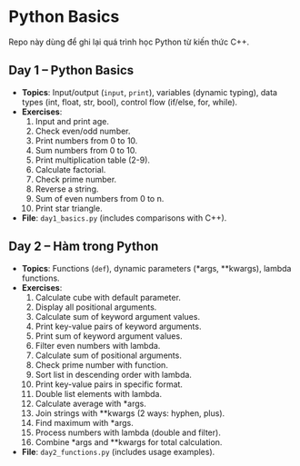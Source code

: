 # Python Basics
Repo này dùng để ghi lại quá trình học Python từ kiến thức C++.

## Day 1 – Python Basics
- **Topics**: Input/output (`input`, `print`), variables (dynamic typing), data types (int, float, str, bool), control flow (if/else, for, while).
- **Exercises**:
  1. Input and print age.
  2. Check even/odd number.
  3. Print numbers from 0 to 10.
  4. Sum numbers from 0 to 10.
  5. Print multiplication table (2-9).
  6. Calculate factorial.
  7. Check prime number.
  8. Reverse a string.
  9. Sum of even numbers from 0 to n.
  10. Print star triangle.
- **File**: `day1_basics.py` (includes comparisons with C++).

## Day 2 – Hàm trong Python
- **Topics**: Functions (`def`), dynamic parameters (*args, **kwargs), lambda functions.
- **Exercises**:
  1. Calculate cube with default parameter.
  2. Display all positional arguments.
  3. Calculate sum of keyword argument values.
  4. Print key-value pairs of keyword arguments.
  5. Print sum of keyword argument values.
  6. Filter even numbers with lambda.
  7. Calculate sum of positional arguments.
  8. Check prime number with function.
  9. Sort list in descending order with lambda.
  10. Print key-value pairs in specific format.
  11. Double list elements with lambda.
  12. Calculate average with *args.
  13. Join strings with **kwargs (2 ways: hyphen, plus).
  14. Find maximum with *args.
  15. Process numbers with lambda (double and filter).
  16. Combine *args and **kwargs for total calculation.
- **File**: `day2_functions.py` (includes usage examples).